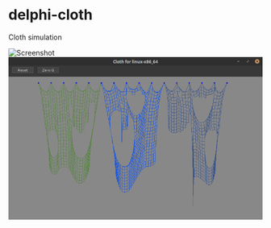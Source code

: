 # delphi-cloth
Cloth simulation

![Screenshot](cloth_screenshot.png)
![Screenshot2](cloth_screenshot2.png)

